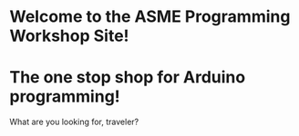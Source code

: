 # [](#header-1)Welcome to the ASME Programming Workshop Site!
# [](#header-4)The one stop shop for Arduino programming!

What are you looking for, traveler?

